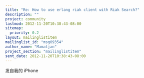 ```yaml
---
title: "Re: How to use erlang riak client with Riak Search?"
description: ""
project: community
lastmod: 2012-11-20T10:38:43-08:00
sitemap:
  priority: 0.2
layout: mailinglistitem
mailinglist_id: "msg09354"
author_name: "Mamatjan"
project_section: "mailinglistitem"
sent_date: 2012-11-20T10:38:43-08:00
---
```



发自我的 iPhone
